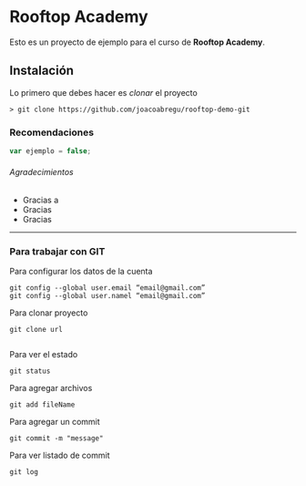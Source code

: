 # Rooftop Academy

Esto es un proyecto de ejemplo para el curso de **Rooftop Academy**.

## Instalación

Lo primero que debes hacer es _clonar_ el proyecto

```
> git clone https://github.com/joacoabregu/rooftop-demo-git
```

### Recomendaciones

```js
var ejemplo = false;
```

###### Agradecimientos

- Gracias a
- Gracias
- Gracias

---

### Para trabajar con GIT

Para configurar los datos de la cuenta

```
git config --global user.email “email@gmail.com”
git config --global user.namel “email@gmail.com”
```

Para clonar proyecto

```
git clone url
```

```

```

Para ver el estado

```
git status
```

Para agregar archivos

```
git add fileName
```

Para agregar un commit

```
git commit -m "message"
```

Para ver listado de commit

```
git log
```

